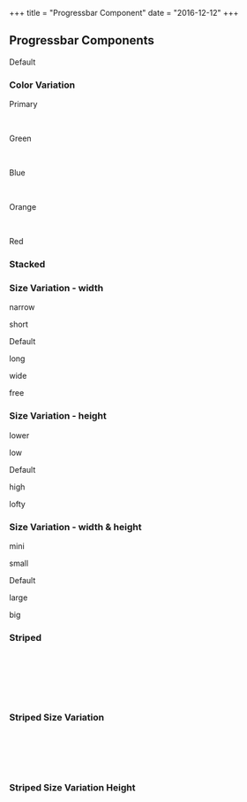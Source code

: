 +++
title = "Progressbar Component"
date = "2016-12-12"
+++

## Progressbar Components

Default

<div class="progress">
  <span class="value" style="width: 50%;"></span>
</div>

### Color Variation

Primary
<div class="progress">
  <span class="value primary" style="width: 70%;"></span>
</div>

<br>

Green
<div class="progress">
  <span class="value green" style="width: 70%;"></span>
</div>

<br>

Blue
<div class="progress">
  <span class="value blue" style="width: 50%;"></span>
</div>

<br>

Orange
<div class="progress">
  <span class="value orange" style="width: 60%;"></span>
</div>

<br>

Red
<div class="progress">
  <span class="value red" style="width: 60%;"></span>
</div>

### Stacked

<div class="progress free">
  <span class="value green" style="width: 30%;"></span>
  <span class="value blue" style="width: 50%;"></span>
</div>

### Size Variation - width

narrow
<div class="progress narrow">
  <span class="value" style="width: 50%;"></span>
</div>

short
<div class="progress short">
  <span class="value" style="width: 50%;"></span>
</div>

Default
<div class="progress">
  <span class="value" style="width: 50%;"></span>
</div>

long
<div class="progress long">
  <span class="value" style="width: 50%;"></span>
</div>

wide
<div class="progress wide">
  <span class="value" style="width: 50%;"></span>
</div>

free
<div class="progress free">
  <span class="value" style="width: 50%;"></span>
</div>

### Size Variation - height
lower
<div class="progress lower">
  <span class="value" style="width: 50%;"></span>
</div>

low
<div class="progress low">
  <span class="value" style="width: 50%;"></span>
</div>

Default
<div class="progress">
  <span class="value" style="width: 50%;"></span>
</div>

high
<div class="progress high">
  <span class="value" style="width: 50%;"></span>
</div>

lofty
<div class="progress lofty">
  <span class="value" style="width: 50%;"></span>
</div>

### Size Variation - width & height

mini
<div class="progress mini">
  <span class="value" style="width: 50%;"></span>
</div>

small
<div class="progress small">
  <span class="value" style="width: 50%;"></span>
</div>

Default
<div class="progress">
  <span class="value" style="width: 50%;"></span>
</div>

large
<div class="progress large">
  <span class="value" style="width: 50%;"></span>
</div>

big
<div class="progress big">
  <span class="value" style="width: 50%;"></span>
</div>

### Striped

<div class="progress">
  <span class="value striped" style="width: 50%;"></span>
</div>

<br>

<div class="progress">
  <span class="value primary striped" style="width: 70%;"></span>
</div>

<br>

<div class="progress">
  <span class="value green striped" style="width: 70%;"></span>
</div>

<br>

<div class="progress">
  <span class="value blue striped" style="width: 50%;"></span>
</div>

<br>

<div class="progress">
  <span class="value orange striped" style="width: 60%;"></span>
</div>

<br>

<div class="progress">
  <span class="value red striped" style="width: 60%;"></span>
</div>

### Striped Size Variation

<div class="progress mini">
  <span class="value orange striped" style="width: 60%;"></span>
</div>

<br>

<div class="progress small">
  <span class="value orange striped" style="width: 60%;"></span>
</div>

<br>

<div class="progress">
  <span class="value orange striped" style="width: 60%;"></span>
</div>

<br>

<div class="progress large">
  <span class="value orange striped" style="width: 60%;"></span>
</div>

<br>

<div class="progress big">
  <span class="value orange striped" style="width: 60%;"></span>
</div>

### Striped Size Variation Height

<div class="progress lower">
  <span class="value orange striped" style="width: 60%;"></span>
</div>

<br>

<div class="progress low">
  <span class="value orange striped" style="width: 60%;"></span>
</div>

<br>

<div class="progress">
  <span class="value orange striped" style="width: 60%;"></span>
</div>

<br>

<div class="progress high">
  <span class="value orange striped" style="width: 60%;"></span>
</div>

<br>

<div class="progress lofty">
  <span class="value orange striped" style="width: 60%;"></span>
</div>